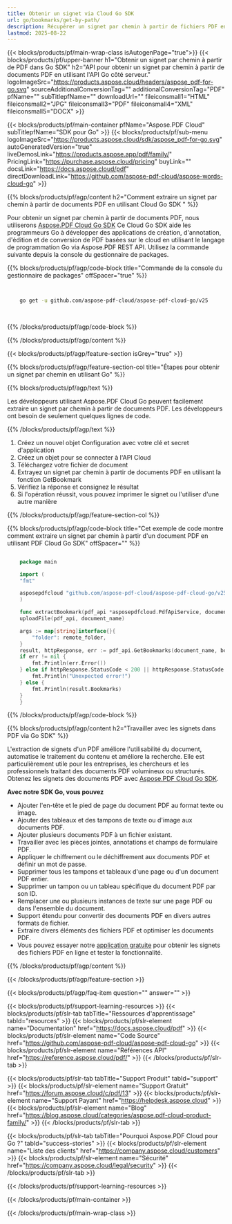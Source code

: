 ```yaml
---
title: Obtenir un signet via Cloud Go SDK
url: go/bookmarks/get-by-path/
description: Récupérer un signet par chemin à partir de fichiers PDF en utilisant Aspose.PDF Cloud Go SDK.
lastmod: 2025-08-22
---
```


{{< blocks/products/pf/main-wrap-class isAutogenPage="true">}}
{{< blocks/products/pf/upper-banner h1="Obtenir un signet par chemin à partir de PDF dans Go SDK" h2="API pour obtenir un signet par chemin à partir de documents PDF en utilisant l'API Go côté serveur." logoImageSrc="https://products.aspose.cloud/headers/aspose_pdf-for-go.svg" sourceAdditionalConversionTag="" additionalConversionTag="PDF" pfName="" subTitlepfName="" downloadUrl="" fileiconsmall1="HTML" fileiconsmall2="JPG" fileiconsmall3="PDF" fileiconsmall4="XML" fileiconsmall5="DOCX" >}}

{{< blocks/products/pf/main-container pfName="Aspose.PDF Cloud" subTitlepfName="SDK pour Go" >}}
{{< blocks/products/pf/sub-menu logoImageSrc="https://products.aspose.cloud/sdk/aspose_pdf-for-go.svg"
autoGeneratedVersion="true"
liveDemosLink="https://products.aspose.app/pdf/family/" PricingLink="https://purchase.aspose.cloud/pricing" buyLink="" docsLink="https://docs.aspose.cloud/pdf"  directDownloadLink="https://github.com/aspose-pdf-cloud/aspose-words-cloud-go" >}}

{{% blocks/products/pf/agp/content h2="Comment extraire un signet par chemin à partir de documents PDF en utilisant Cloud Go SDK " %}}

Pour obtenir un signet par chemin à partir de documents PDF, nous utiliserons
[Aspose.PDF Cloud Go SDK](https://products.aspose.cloud/pdf/go/)
Ce Cloud Go SDK aide les programmeurs Go à développer des applications de création, d'annotation, d'édition et de conversion de PDF basées sur le cloud en utilisant le langage de programmation Go via Aspose.PDF REST API. Utilisez la commande suivante depuis la console du gestionnaire de packages.

{{% blocks/products/pf/agp/code-block title="Commande de la console du gestionnaire de packages" offSpacer="true" %}}

```bash

     
    go get -u github.com/aspose-pdf-cloud/aspose-pdf-cloud-go/v25
     
     
```

{{% /blocks/products/pf/agp/code-block %}}

{{% /blocks/products/pf/agp/content %}}

{{< blocks/products/pf/agp/feature-section isGrey="true" >}}

{{% blocks/products/pf/agp/feature-section-col title="Étapes pour obtenir un signet par chemin en utilisant Go" %}}

{{% blocks/products/pf/agp/text %}}

Les développeurs utilisant Aspose.PDF Cloud Go peuvent facilement extraire un signet par chemin à partir de documents PDF. Les développeurs ont besoin de seulement quelques lignes de code.

{{% /blocks/products/pf/agp/text %}}

1. Créez un nouvel objet Configuration avec votre clé et secret d'application
1. Créez un objet pour se connecter à l'API Cloud
1. Téléchargez votre fichier de document
1. Extrayez un signet par chemin à partir de documents PDF en utilisant la fonction GetBookmark
1. Vérifiez la réponse et consignez le résultat
1. Si l'opération réussit, vous pouvez imprimer le signet ou l'utiliser d'une autre manière

{{% /blocks/products/pf/agp/feature-section-col %}}

{{% blocks/products/pf/agp/code-block title="Cet exemple de code montre comment extraire un signet par chemin à partir d'un document PDF en utilisant PDF Cloud Go SDK" offSpacer="" %}}

```go

    package main

    import (
	"fmt"

	asposepdfcloud "github.com/aspose-pdf-cloud/aspose-pdf-cloud-go/v25"
    )

    func extractBookmark(pdf_api *asposepdfcloud.PdfApiService, document_name string, bookmark_path string, remote_folder string) {
	uploadFile(pdf_api, document_name)

	args := map[string]interface{}{
		"folder": remote_folder,
	}
	result, httpResponse, err := pdf_api.GetBookmarks(document_name, bookmark_path, args)
	if err != nil {
		fmt.Println(err.Error())
	} else if httpResponse.StatusCode < 200 || httpResponse.StatusCode > 299 {
		fmt.Println("Unexpected error!")
	} else {
		fmt.Println(result.Bookmarks)
	}
    }

```

{{% /blocks/products/pf/agp/code-block %}}

{{% blocks/products/pf/agp/content h2="Travailler avec les signets dans PDF via Go SDK" %}}

L'extraction de signets d'un PDF améliore l'utilisabilité du document, automatise le traitement du contenu et améliore la recherche. Elle est particulièrement utile pour les entreprises, les chercheurs et les professionnels traitant des documents PDF volumineux ou structurés.
Obtenez les signets des documents PDF avec [Aspose.PDF Cloud Go SDK](https://products.aspose.cloud/pdf/go/).

**Avec notre SDK Go, vous pouvez**

+ Ajouter l'en-tête et le pied de page du document PDF au format texte ou image.
+ Ajouter des tableaux et des tampons de texte ou d'image aux documents PDF.
+ Ajouter plusieurs documents PDF à un fichier existant.
+ Travailler avec les pièces jointes, annotations et champs de formulaire PDF.
+ Appliquer le chiffrement ou le déchiffrement aux documents PDF et définir un mot de passe.
+ Supprimer tous les tampons et tableaux d'une page ou d'un document PDF entier.
+ Supprimer un tampon ou un tableau spécifique du document PDF par son ID.
+ Remplacer une ou plusieurs instances de texte sur une page PDF ou dans l'ensemble du document.
+ Support étendu pour convertir des documents PDF en divers autres formats de fichier.
+ Extraire divers éléments des fichiers PDF et optimiser les documents PDF.
+ Vous pouvez essayer notre [application gratuite](https://products.aspose.app/pdf/) pour obtenir les signets des fichiers PDF en ligne et tester la fonctionnalité.

{{% /blocks/products/pf/agp/content %}}

{{< /blocks/products/pf/agp/feature-section >}}

{{< blocks/products/pf/agp/faq-item question="" answer="" >}}

{{< blocks/products/pf/support-learning-resources >}}
{{< blocks/products/pf/slr-tab tabTitle="Ressources d'apprentissage" tabId="resources" >}}
{{< blocks/products/pf/slr-element name="Documentation" href="https://docs.aspose.cloud/pdf" >}}
{{< blocks/products/pf/slr-element name="Code Source" href="https://github.com/aspose-pdf-cloud/aspose-pdf-cloud-go" >}}
{{< blocks/products/pf/slr-element name="Références API" href="https://reference.aspose.cloud/pdf/" >}}
{{< /blocks/products/pf/slr-tab >}}

{{< blocks/products/pf/slr-tab tabTitle="Support Produit" tabId="support" >}}
{{< blocks/products/pf/slr-element name="Support Gratuit" href="https://forum.aspose.cloud/c/pdf/13" >}}
{{< blocks/products/pf/slr-element name="Support Payant" href="https://helpdesk.aspose.cloud" >}}
{{< blocks/products/pf/slr-element name="Blog" href="https://blog.aspose.cloud/categories/aspose.pdf-cloud-product-family/" >}}
{{< /blocks/products/pf/slr-tab >}}

{{< blocks/products/pf/slr-tab tabTitle="Pourquoi Aspose.PDF Cloud pour Go ?" tabId="success-stories" >}}
{{< blocks/products/pf/slr-element name="Liste des clients" href="https://company.aspose.cloud/customers" >}}
{{< blocks/products/pf/slr-element name="Sécurité" href="https://company.aspose.cloud/legal/security" >}}
{{< /blocks/products/pf/slr-tab >}}

{{< /blocks/products/pf/support-learning-resources >}}

{{< /blocks/products/pf/main-container >}}

{{< /blocks/products/pf/main-wrap-class >}}




